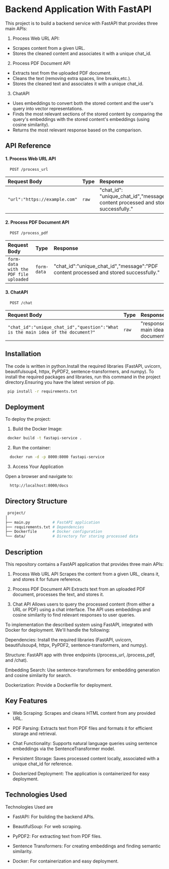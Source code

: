 
# Backend Application With FastAPI

This project is to build a backend service with FastAPI that provides three main APIs:
1. Process Web URL API: 
 - Scrapes content from a given URL.
 - Stores the cleaned content and associates it with a unique chat_id.
2. Process PDF Document API
 - Extracts text from the uploaded PDF document.
 - Cleans the text (removing extra spaces, line breaks,etc.).
 - Stores the cleaned text and associates it with a unique chat_id.
3. ChatAPI
 - Uses embeddings to convert both the stored content and the user's query into vector representations.
 - Finds the most relevant sections of the stored content by comparing the query's embeddings with the stored content's embeddings (using cosine similarity).
 - Returns the most relevant response based on the comparison.

## API Reference

#### 1. Process Web URL API

```http
  POST /process_url
```

| Request Body | Type     | Response              |
| :-------- | :------- | :------------------------- |
| `"url":"https://example.com"` | `raw` | "chat_id": "unique_chat_id","message":"URL content processed and stored successfully."|

#### 2. Process PDF Document API

```http
  POST /process_pdf
```

| Request Body | Type     | Response                      |
| :-------- | :------- | :-------------------------------- |
| `form-data with the PDF file uploaded`      | `form-data` | "chat_id":"unique_chat_id","message":"PDF content processed and stored successfully." |

#### 3. ChatAPI
```http
  POST /chat
```

| Request Body | Type     | Response                      |
| :-------- | :------- | :-------------------------------- |
| `"chat_id":"unique_chat_id","question":"What is the main idea of the document?"`     | `raw` | "response":"The main idea of the document is..." |








## Installation

The code is written in python.Install the required libraries (FastAPI, uvicorn, beautifulsoup4, httpx, PyPDF2, sentence-transformers, and numpy).
To install the required packages and libraries, run this command in the project directory.Ensuring you have the latest version of pip.

```bash
 pip install -r requirements.txt
```


    
## Deployment

To deploy the project:

1. Build the Docker Image:
```bash
 docker build -t fastapi-service .
```

2. Run the container:
```bash
  docker run -d -p 8000:8000 fastapi-service
```

3. Access Your Application

Open a browser and navigate to:
```bash
  http://localhost:8000/docs
```

## Directory Structure

```bash
 project/
│
├── main.py          # FastAPI application
├── requirements.txt # Dependencies
├── Dockerfile       # Docker configuration
└── data/            # Directory for storing processed data
```
## Description

This repository contains a FastAPI application that provides three main APIs:

1. Process Web URL API
Scrapes the content from a given URL, cleans it, and stores it for future reference.

2. Process PDF Document API
Extracts text from an uploaded PDF document, processes the text, and stores it.

3. Chat API
Allows users to query the processed content (from either a URL or PDF) using a chat interface. The API uses embeddings and cosine similarity to find relevant responses to user queries.

To implementation the described system using FastAPI, integrated with Docker for deployment. We'll handle the following:

Dependencies: Install the required libraries (FastAPI, uvicorn, beautifulsoup4, httpx, PyPDF2, sentence-transformers, and numpy).

Structure: FastAPI app with three endpoints (/process_url, /process_pdf, and /chat).

Embedding Search: Use sentence-transformers for embedding generation and cosine similarity for search.

Dockerization: Provide a Dockerfile for deployment.
## Key Features

- Web Scraping: Scrapes and cleans HTML content from any provided URL.

 - PDF Parsing: Extracts text from PDF files and formats it for efficient storage and retrieval.

 - Chat Functionality: Supports natural language queries using sentence embeddings via the SentenceTransformer model.
 - Persistent Storage: Saves processed content locally, associated with a unique chat_id for reference.

 - Dockerized Deployment: The application is containerized for easy deployment.
## Technologies Used
Technologies Used are

 - FastAPI: For building the backend APIs.

 - BeautifulSoup: For web scraping.

 - PyPDF2: For extracting text from PDF files.

 - Sentence Transformers: For creating embeddings and finding semantic similarity.

 - Docker: For containerization and easy deployment.